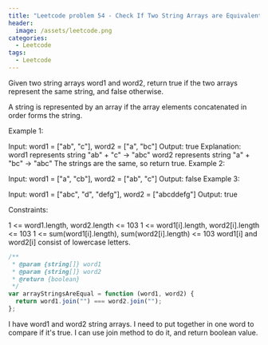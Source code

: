 ```yaml
---
title: "Leetcode problem 54 - Check If Two String Arrays are Equivalent"
header:
  image: /assets/leetcode.png
categories:
  - Leetcode
tags:
  - Leetcode
---
```


Given two string arrays word1 and word2, return true if the two arrays represent the same string, and false otherwise.

A string is represented by an array if the array elements concatenated in order forms the string.

Example 1:

Input: word1 = ["ab", "c"], word2 = ["a", "bc"]
Output: true
Explanation:
word1 represents string "ab" + "c" -> "abc"
word2 represents string "a" + "bc" -> "abc"
The strings are the same, so return true.
Example 2:

Input: word1 = ["a", "cb"], word2 = ["ab", "c"]
Output: false
Example 3:

Input: word1 = ["abc", "d", "defg"], word2 = ["abcddefg"]
Output: true

Constraints:

1 <= word1.length, word2.length <= 103
1 <= word1[i].length, word2[i].length <= 103
1 <= sum(word1[i].length), sum(word2[i].length) <= 103
word1[i] and word2[i] consist of lowercase letters.

```js
/**
 * @param {string[]} word1
 * @param {string[]} word2
 * @return {boolean}
 */
var arrayStringsAreEqual = function (word1, word2) {
  return word1.join("") === word2.join("");
};
```

I have word1 and word2 string arrays. I need to put together in one word to compare if it's true. I can use join method to do it, and return boolean value.
